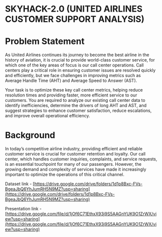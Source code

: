 # SKYHACK-2.0 (UNITED AIRLINES CUSTOMER SUPPORT ANALYSIS)

# Problem Statement
As United Airlines continues its journey to become the best airline in the history of aviation, it is crucial to provide world-class customer service, for which one of the key areas of focus is our call center operations. Call centers play a critical role in ensuring customer issues are resolved quickly and efficiently, but we face challenges in improving metrics such as Average Handle Time (AHT) and Average Speed to Answer (AST).

Your task is to optimize these key call center metrics, helping reduce resolution times and providing faster, more efficient service to our customers. You are required to analyze our existing call center data to identify inefficiencies, determine the drivers of long AHT and AST, and suggest strategies to enhance customer satisfaction, reduce escalations, and improve overall operational efficiency.

# Background
In today’s competitive airline industry, providing efficient and reliable customer service is crucial for customer retention and loyalty. Our call center, which handles customer inquiries, complaints, and service requests, is an essential touchpoint for many of our passengers. However, the growing demand and complexity of services have made it increasingly important to optimize the operations of this critical channel.

Dataset link - [https://drive.google.com/drive/folders/1d1p8Bxc-FVs-BgeaJbQ6YhJumRH5N9MZ?usp=sharing](https://drive.google.com/drive/folders/1d1p8Bxc-FVs-BgeaJbQ6YhJumRH5N9MZ?usp=sharing)

Presentation link - [https://drive.google.com/file/d/1jOf6C71EthxX93j9S5AAGnYUK9O1ZrWX/view?usp=sharing](https://drive.google.com/file/d/1jOf6C71EthxX93j9S5AAGnYUK9O1ZrWX/view?usp=sharing)
